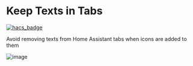 # Keep Texts in Tabs
[![hacs_badge](https://img.shields.io/badge/HACS-Default-41BDF5.svg?style=for-the-badge)](https://github.com/hacs/integration)

Avoid removing texts from Home Assistant tabs when icons are added to them

![image](image.png)